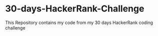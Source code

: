 # 30-days-HackerRank-Challenge
This Repository contains my code from my 30 days HackerRank coding challenge 
